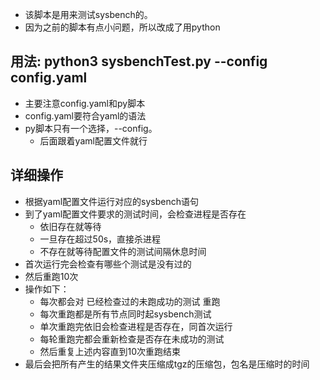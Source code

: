 * 该脚本是用来测试sysbench的。
* 因为之前的脚本有点小问题，所以改成了用python
## 用法: python3 sysbenchTest.py --config config.yaml
* 主要注意config.yaml和py脚本
* config.yaml要符合yaml的语法
* py脚本只有一个选择，--config。
  * 后面跟着yaml配置文件就行

## 详细操作
* 根据yaml配置文件运行对应的sysbench语句
* 到了yaml配置文件要求的测试时间，会检查进程是否存在
  * 依旧存在就等待
  * 一旦存在超过50s，直接杀进程
  * 不存在就等待配置文件的测试间隔休息时间
* 首次运行完会检查有哪些个测试是没有过的
* 然后重跑10次
* 操作如下：
  * 每次都会对 已经检查过的未跑成功的测试 重跑
  * 每次重跑都是所有节点同时起sysbench测试
  * 单次重跑完依旧会检查进程是否存在，同首次运行
  * 每轮重跑完都会重新检查是否存在未成功的测试
  * 然后重复上述内容直到10次重跑结束
* 最后会把所有产生的结果文件夹压缩成tgz的压缩包，包名是压缩时的时间
